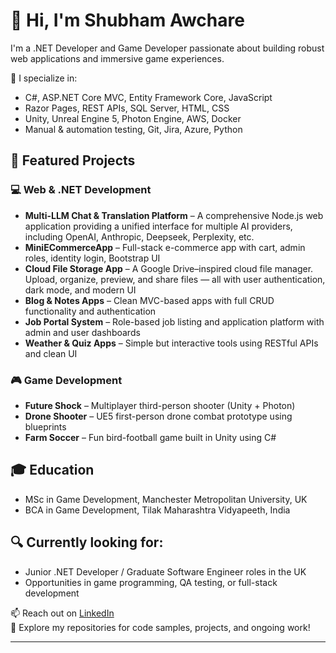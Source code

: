 # 👋 Hi, I'm Shubham Awchare

I'm a .NET Developer and Game Developer passionate about building robust web applications and immersive game experiences.

🔧 I specialize in:
- C#, ASP.NET Core MVC, Entity Framework Core, JavaScript
- Razor Pages, REST APIs, SQL Server, HTML, CSS
- Unity, Unreal Engine 5, Photon Engine, AWS, Docker
- Manual & automation testing, Git, Jira, Azure, Python

## 🚀 Featured Projects

### 💻 Web & .NET Development
- **Multi-LLM Chat & Translation Platform** – A comprehensive Node.js web application providing a unified interface for multiple AI providers, including OpenAI, Anthropic, Deepseek, Perplexity, etc.
- **MiniECommerceApp** – Full-stack e-commerce app with cart, admin roles, identity login, Bootstrap UI
- **Cloud File Storage App** – A Google Drive–inspired cloud file manager. Upload, organize, preview, and share files — all with user authentication, dark mode, and modern UI
- **Blog & Notes Apps** – Clean MVC-based apps with full CRUD functionality and authentication
- **Job Portal System** – Role-based job listing and application platform with admin and user dashboards
- **Weather & Quiz Apps** – Simple but interactive tools using RESTful APIs and clean UI

### 🎮 Game Development
- **Future Shock** – Multiplayer third-person shooter (Unity + Photon)
- **Drone Shooter** – UE5 first-person drone combat prototype using blueprints
- **Farm Soccer** – Fun bird-football game built in Unity using C#

## 🎓 Education
- MSc in Game Development, Manchester Metropolitan University, UK  
- BCA in Game Development, Tilak Maharashtra Vidyapeeth, India

## 🔍 Currently looking for:
- Junior .NET Developer / Graduate Software Engineer roles in the UK  
- Opportunities in game programming, QA testing, or full-stack development

📫 Reach out on [LinkedIn](https://www.linkedin.com/in/shubham-awchare/)  
📂 Explore my repositories for code samples, projects, and ongoing work!

---




